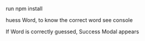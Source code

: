 run npm install

huess Word, to know the correct word see console

If Word is correctly guessed, Success Modal appears
